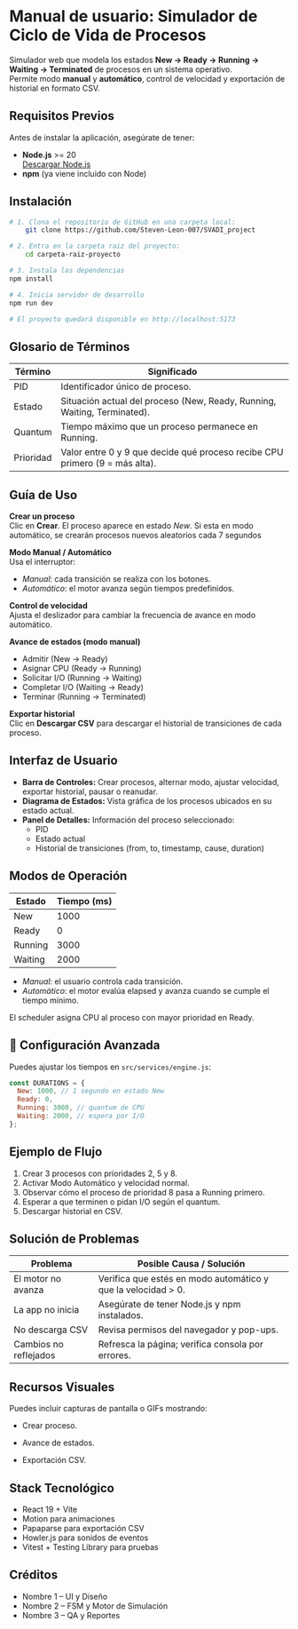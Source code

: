 # Manual de usuario: Simulador de Ciclo de Vida de Procesos

Simulador web que modela los estados **New → Ready → Running → Waiting → Terminated** de procesos en un sistema operativo.  
Permite modo **manual** y **automático**, control de velocidad y exportación de historial en formato CSV.

## Requisitos Previos

Antes de instalar la aplicación, asegúrate de tener:

- **Node.js** >= 20  
  [Descargar Node.js](https://nodejs.org/)
- **npm** (ya viene incluido con Node)

## Instalación

```bash
# 1. Clona el repositorio de GitHub en una carpeta local:
    git clone https://github.com/Steven-Leon-007/SVADI_project

# 2. Entra en la carpeta raiz del proyecto:
    cd carpeta-raiz-proyecto

# 3. Instala las dependencias
npm install

# 4. Inicia servidor de desarrollo
npm run dev

# El proyecto quedará disponible en http://localhost:5173

```

## Glosario de Términos

| Término   | Significado                                                                 |
| --------- | --------------------------------------------------------------------------- |
| PID       | Identificador único de proceso.                                             |
| Estado    | Situación actual del proceso (New, Ready, Running, Waiting, Terminated).    |
| Quantum   | Tiempo máximo que un proceso permanece en Running.                          |
| Prioridad | Valor entre 0 y 9 que decide qué proceso recibe CPU primero (9 = más alta). |

## Guía de Uso

**Crear un proceso**  
Clic en **Crear**. El proceso aparece en estado _New_. Si esta en modo automático, se crearán procesos nuevos aleatorios cada 7 segundos

**Modo Manual / Automático**  
Usa el interruptor:

- _Manual_: cada transición se realiza con los botones.
- _Automático_: el motor avanza según tiempos predefinidos.

**Control de velocidad**  
Ajusta el deslizador para cambiar la frecuencia de avance en modo automático.

**Avance de estados (modo manual)**

- Admitir (New → Ready)
- Asignar CPU (Ready → Running)
- Solicitar I/O (Running → Waiting)
- Completar I/O (Waiting → Ready)
- Terminar (Running → Terminated)

**Exportar historial**  
Clic en **Descargar CSV** para descargar el historial de transiciones de cada proceso.

## Interfaz de Usuario

- **Barra de Controles:** Crear procesos, alternar modo, ajustar velocidad, exportar historial, pausar o reanudar.
- **Diagrama de Estados:** Vista gráfica de los procesos ubicados en su estado actual.
- **Panel de Detalles:** Información del proceso seleccionado:
  - PID
  - Estado actual
  - Historial de transiciones (from, to, timestamp, cause, duration)

## Modos de Operación

| Estado  | Tiempo (ms) |
| ------- | ----------- |
| New     | 1000        |
| Ready   | 0           |
| Running | 3000        |
| Waiting | 2000        |

- _Manual_: el usuario controla cada transición.
- _Automático_: el motor evalúa elapsed y avanza cuando se cumple el tiempo mínimo.

El scheduler asigna CPU al proceso con mayor prioridad en Ready.

## 🔧 Configuración Avanzada

Puedes ajustar los tiempos en `src/services/engine.js`:

```js
const DURATIONS = {
  New: 1000, // 1 segundo en estado New
  Ready: 0,
  Running: 3000, // quantum de CPU
  Waiting: 2000, // espera por I/O
};
```

## Ejemplo de Flujo

1. Crear 3 procesos con prioridades 2, 5 y 8.
2. Activar Modo Automático y velocidad normal.
3. Observar cómo el proceso de prioridad 8 pasa a Running primero.
4. Esperar a que terminen o pidan I/O según el quantum.
5. Descargar historial en CSV.

## Solución de Problemas

| Problema              | Posible Causa / Solución                                      |
| --------------------- | ------------------------------------------------------------- |
| El motor no avanza    | Verifica que estés en modo automático y que la velocidad > 0. |
| La app no inicia      | Asegúrate de tener Node.js y npm instalados.                  |
| No descarga CSV       | Revisa permisos del navegador y pop-ups.                      |
| Cambios no reflejados | Refresca la página; verifica consola por errores.             |

## Recursos Visuales

Puedes incluir capturas de pantalla o GIFs mostrando:

- Crear proceso.

- Avance de estados.

- Exportación CSV.

## Stack Tecnológico

- React 19 + Vite
- Motion para animaciones
- Papaparse para exportación CSV
- Howler.js para sonidos de eventos
- Vitest + Testing Library para pruebas

## Créditos

- Nombre 1 – UI y Diseño
- Nombre 2 – FSM y Motor de Simulación
- Nombre 3 – QA y Reportes
